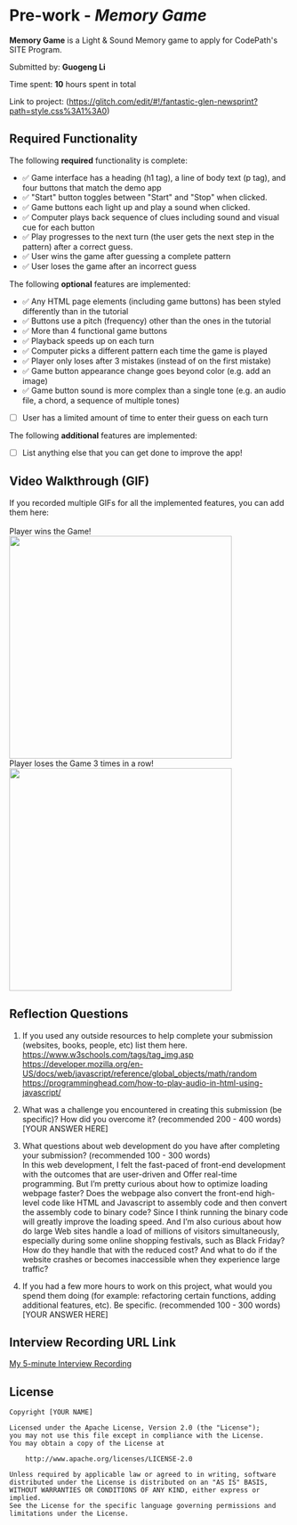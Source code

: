 # Pre-work - *Memory Game*

**Memory Game** is a Light & Sound Memory game to apply for CodePath's SITE Program. 

Submitted by: **Guogeng Li**

Time spent: **10** hours spent in total

Link to project: (https://glitch.com/edit/#!/fantastic-glen-newsprint?path=style.css%3A1%3A0)

## Required Functionality

The following **required** functionality is complete:

* &#x2705; Game interface has a heading (h1 tag), a line of body text (p tag), and four buttons that match the demo app
* &#x2705; "Start" button toggles between "Start" and "Stop" when clicked. <br>
* &#x2705; Game buttons each light up and play a sound when clicked. 
* &#x2705; Computer plays back sequence of clues including sound and visual cue for each button
* &#x2705; Play progresses to the next turn (the user gets the next step in the pattern) after a correct guess. 
* &#x2705; User wins the game after guessing a complete pattern
* &#x2705; User loses the game after an incorrect guess

The following **optional** features are implemented:

* &#x2705; Any HTML page elements (including game buttons) has been styled differently than in the tutorial
* &#x2705; Buttons use a pitch (frequency) other than the ones in the tutorial
* &#x2705; More than 4 functional game buttons
* &#x2705; Playback speeds up on each turn
* &#x2705; Computer picks a different pattern each time the game is played
* &#x2705; Player only loses after 3 mistakes (instead of on the first mistake)
* &#x2705; Game button appearance change goes beyond color (e.g. add an image)
* &#x2705; Game button sound is more complex than a single tone (e.g. an audio file, a chord, a sequence of multiple tones)
* [ ] User has a limited amount of time to enter their guess on each turn

The following **additional** features are implemented:

- [ ] List anything else that you can get done to improve the app!

## Video Walkthrough (GIF)

If you recorded multiple GIFs for all the implemented features, you can add them here:<br>
<br>
Player wins the Game!<br>
<img src = "http://g.recordit.co/m1MZTmHZhh.gif" width = 400><br>
Player loses the Game 3 times in a row!<br>
<img src = "http://g.recordit.co/8UNTWEm8xp.gif" width = 400><br>


## Reflection Questions
1. If you used any outside resources to help complete your submission (websites, books, people, etc) list them here. <br>
https://www.w3schools.com/tags/tag_img.asp <br>
https://developer.mozilla.org/en-US/docs/web/javascript/reference/global_objects/math/random <br>
https://programminghead.com/how-to-play-audio-in-html-using-javascript/
2. What was a challenge you encountered in creating this submission (be specific)? How did you overcome it? (recommended 200 - 400 words) 
[YOUR ANSWER HERE]

3. What questions about web development do you have after completing your submission? (recommended 100 - 300 words) <br>
In this web development, I felt the fast-paced of front-end development with the outcomes
that are user-driven and Offer real-time programming. But I’m pretty curious
about how to optimize loading webpage faster? Does the webpage also convert the
front-end high-level code like HTML and Javascript to assembly code and then
convert the assembly code to binary code? Since I think running the binary code
will greatly improve the loading speed. And I’m also curious about how do large
Web sites handle a load of millions of visitors simultaneously, especially
during some online shopping festivals, such as Black Friday? How do they handle
that with the reduced cost? And what to do if the website crashes or becomes
inaccessible when they experience large traffic?

4. If you had a few more hours to work on this project, what would you spend them doing (for example: refactoring certain functions, adding additional features, etc). Be specific. (recommended 100 - 300 words) 
[YOUR ANSWER HERE]



## Interview Recording URL Link

[My 5-minute Interview Recording](your-link-here)


## License

    Copyright [YOUR NAME]

    Licensed under the Apache License, Version 2.0 (the "License");
    you may not use this file except in compliance with the License.
    You may obtain a copy of the License at

        http://www.apache.org/licenses/LICENSE-2.0

    Unless required by applicable law or agreed to in writing, software
    distributed under the License is distributed on an "AS IS" BASIS,
    WITHOUT WARRANTIES OR CONDITIONS OF ANY KIND, either express or implied.
    See the License for the specific language governing permissions and
    limitations under the License.

